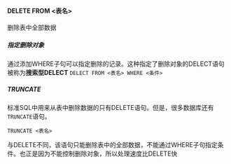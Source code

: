 #### DELETE FROM <表名>
删除表中全部数据
##### 指定删除对象
通过添加WHERE子句可以指定删除的记录。这种指定了删除对象的DELECT语句被称为**搜索型DELECT**
`DELECT FROM <表名> WHERE <条件>`
##### TRUNCATE
标准SQL中用来从表中删除数据的只有DELETE语句。但是，很多数据库还有`TRUNCATE`语句。

`TRUNCATE <表名>`

与DELETE不同，该语句只能删除表中的全部数据，不能通过WHERE子句指定条件。也正是因为不能控制删除对象，所以处理速度比DELETE快